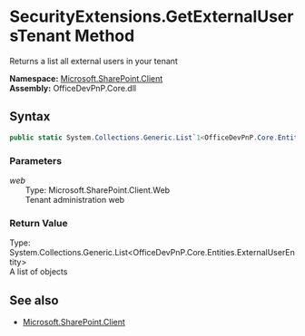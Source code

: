 # SecurityExtensions.GetExternalUsersTenant Method  
Returns a list all external users in your tenant  

**Namespace:** [Microsoft.SharePoint.Client](Microsoft.SharePoint.Client.md)  
**Assembly:** OfficeDevPnP.Core.dll  
## Syntax
```C#
public static System.Collections.Generic.List`1<OfficeDevPnP.Core.Entities.ExternalUserEntity> GetExternalUsersTenant(Web web)
```
### Parameters
*web*  
&emsp;&emsp;Type: Microsoft.SharePoint.Client.Web  
&emsp;&emsp;Tenant administration web  
  
### Return Value
Type: System.Collections.Generic.List<OfficeDevPnP.Core.Entities.ExternalUserEntity>  
A list of  objects

## See also
- [Microsoft.SharePoint.Client](Microsoft.SharePoint.Client.md)
